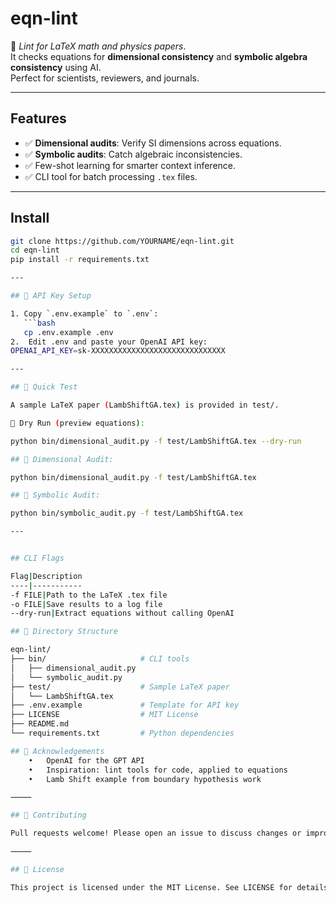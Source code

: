 # eqn-lint

🔬 *Lint for LaTeX math and physics papers*.  
It checks equations for **dimensional consistency** and **symbolic algebra consistency** using AI.  
Perfect for scientists, reviewers, and journals.  

---

## Features
- ✅ **Dimensional audits**: Verify SI dimensions across equations.
- ✅ **Symbolic audits**: Catch algebraic inconsistencies.
- ✅ Few-shot learning for smarter context inference.
- ✅ CLI tool for batch processing `.tex` files.

---

## Install
```bash
git clone https://github.com/YOURNAME/eqn-lint.git
cd eqn-lint
pip install -r requirements.txt

---

## 🔑 API Key Setup

1. Copy `.env.example` to `.env`:
   ```bash
   cp .env.example .env
2.	Edit .env and paste your OpenAI API key:
OPENAI_API_KEY=sk-XXXXXXXXXXXXXXXXXXXXXXXXXXXXXX

---

## 🧪 Quick Test

A sample LaTeX paper (LambShiftGA.tex) is provided in test/.

🧹 Dry Run (preview equations):

python bin/dimensional_audit.py -f test/LambShiftGA.tex --dry-run

## 📐 Dimensional Audit:

python bin/dimensional_audit.py -f test/LambShiftGA.tex 

## 🧠 Symbolic Audit:

python bin/symbolic_audit.py -f test/LambShiftGA.tex

---


## CLI Flags

Flag|Description
----|-----------
-f FILE|Path to the LaTeX .tex file
-o FILE|Save results to a log file
--dry-run|Extract equations without calling OpenAI

## 📂 Directory Structure

eqn-lint/
├── bin/                     # CLI tools
│   ├── dimensional_audit.py
│   └── symbolic_audit.py
├── test/                    # Sample LaTeX paper
│   └── LambShiftGA.tex
├── .env.example             # Template for API key
├── LICENSE                  # MIT License
├── README.md
└── requirements.txt         # Python dependencies

## 🙏 Acknowledgements
	•	OpenAI for the GPT API
	•	Inspiration: lint tools for code, applied to equations
	•	Lamb Shift example from boundary hypothesis work

⸻

## 🤝 Contributing

Pull requests welcome! Please open an issue to discuss changes or improvements.

⸻

## 📜 License

This project is licensed under the MIT License. See LICENSE for details.


